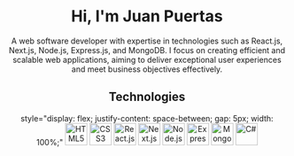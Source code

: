 <div align="center">
  <h1>Hi, I'm Juan Puertas</h1>
  <p>A web software developer with expertise in technologies such as React.js, Next.js, Node.js, Express.js, and MongoDB. I focus on creating efficient and scalable web applications, aiming to deliver exceptional user experiences and meet business objectives effectively.</p>
  
  <h2>Technologies</h2>
style="display: flex; justify-content: space-between; gap: 5px; width: 100%;"
      <img src="https://cdn.jsdelivr.net/gh/devicons/devicon/icons/html5/html5-original.svg" width="40" height="40" alt="HTML5"/>
      <img src="https://cdn.jsdelivr.net/gh/devicons/devicon/icons/css3/css3-original.svg" width="40" height="40" alt="CSS3"/>
      <img src="https://cdn.jsdelivr.net/gh/devicons/devicon/icons/react/react-original.svg" width="40" height="40" alt="React.js"/>
      <img src="https://cdn.jsdelivr.net/gh/devicons/devicon/icons/nextjs/nextjs-original-wordmark.svg" width="40" height="40" alt="Next.js"/>
      <img src="https://cdn.jsdelivr.net/gh/devicons/devicon/icons/nodejs/nodejs-original.svg" width="40" height="40" alt="Node.js"/>
      <img src="https://cdn.jsdelivr.net/gh/devicons/devicon/icons/express/express-original.svg" width="40" height="40" alt="Express.js"/>
      <img src="https://cdn.jsdelivr.net/gh/devicons/devicon/icons/mongodb/mongodb-original.svg" width="40" height="40" alt="MongoDB"/>
      <img src="https://cdn.jsdelivr.net/gh/devicons/devicon/icons/csharp/csharp-original.svg" width="40" height="40" alt="C#"/>
    </p>
  </div>
</div>
